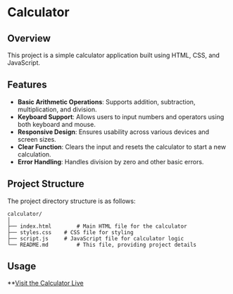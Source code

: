 

# Calculator 

## Overview

This project is a simple calculator application built using HTML, CSS, and JavaScript.

## Features

- **Basic Arithmetic Operations**: Supports addition, subtraction, multiplication, and division.
- **Keyboard Support**: Allows users to input numbers and operators using both keyboard and mouse.
- **Responsive Design**: Ensures usability across various devices and screen sizes.
- **Clear Function**: Clears the input and resets the calculator to start a new calculation.
- **Error Handling**: Handles division by zero and other basic errors.

## Project Structure

The project directory structure is as follows:

```
calculator/
│
├── index.html        # Main HTML file for the calculator
├── styles.css    # CSS file for styling
├── script.js     # JavaScript file for calculator logic
└── README.md         # This file, providing project details
```

## Usage

**[Visit the Calculator Live](https://resplendent-froyo-7f13bd.netlify.app/)



